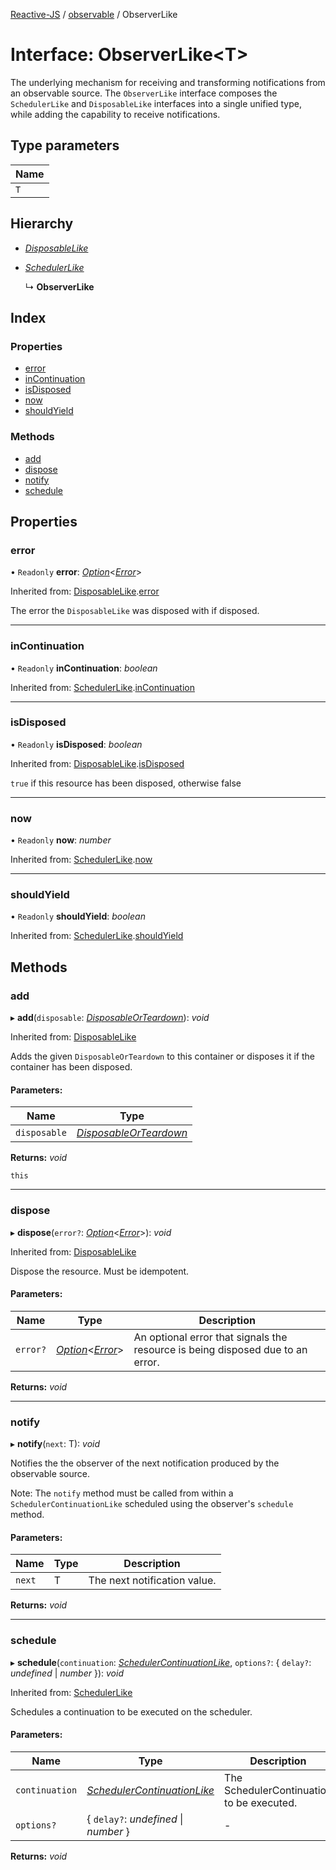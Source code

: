 [Reactive-JS](../README.md) / [observable](../modules/observable.md) / ObserverLike

# Interface: ObserverLike<T\>

The underlying mechanism for receiving and transforming notifications from an
observable source. The `ObserverLike` interface composes the `SchedulerLike` and
`DisposableLike` interfaces into a single unified type, while adding the capability
to receive notifications.

## Type parameters

Name |
------ |
`T` |

## Hierarchy

* [*DisposableLike*](disposable.disposablelike.md)

* [*SchedulerLike*](scheduler.schedulerlike.md)

  ↳ **ObserverLike**

## Index

### Properties

* [error](observable.observerlike.md#error)
* [inContinuation](observable.observerlike.md#incontinuation)
* [isDisposed](observable.observerlike.md#isdisposed)
* [now](observable.observerlike.md#now)
* [shouldYield](observable.observerlike.md#shouldyield)

### Methods

* [add](observable.observerlike.md#add)
* [dispose](observable.observerlike.md#dispose)
* [notify](observable.observerlike.md#notify)
* [schedule](observable.observerlike.md#schedule)

## Properties

### error

• `Readonly` **error**: [*Option*](../modules/option.md#option)<[*Error*](../modules/disposable.md#error)\>

Inherited from: [DisposableLike](disposable.disposablelike.md).[error](disposable.disposablelike.md#error)

The error the `DisposableLike` was disposed with if disposed.

___

### inContinuation

• `Readonly` **inContinuation**: *boolean*

Inherited from: [SchedulerLike](scheduler.schedulerlike.md).[inContinuation](scheduler.schedulerlike.md#incontinuation)

___

### isDisposed

• `Readonly` **isDisposed**: *boolean*

Inherited from: [DisposableLike](disposable.disposablelike.md).[isDisposed](disposable.disposablelike.md#isdisposed)

`true` if this resource has been disposed, otherwise false

___

### now

• `Readonly` **now**: *number*

Inherited from: [SchedulerLike](scheduler.schedulerlike.md).[now](scheduler.schedulerlike.md#now)

___

### shouldYield

• `Readonly` **shouldYield**: *boolean*

Inherited from: [SchedulerLike](scheduler.schedulerlike.md).[shouldYield](scheduler.schedulerlike.md#shouldyield)

## Methods

### add

▸ **add**(`disposable`: [*DisposableOrTeardown*](../modules/disposable.md#disposableorteardown)): *void*

Inherited from: [DisposableLike](disposable.disposablelike.md)

Adds the given `DisposableOrTeardown` to this container or disposes it if the container has been disposed.

#### Parameters:

Name | Type |
------ | ------ |
`disposable` | [*DisposableOrTeardown*](../modules/disposable.md#disposableorteardown) |

**Returns:** *void*

`this`

___

### dispose

▸ **dispose**(`error?`: [*Option*](../modules/option.md#option)<[*Error*](../modules/disposable.md#error)\>): *void*

Inherited from: [DisposableLike](disposable.disposablelike.md)

Dispose the resource. Must be idempotent.

#### Parameters:

Name | Type | Description |
------ | ------ | ------ |
`error?` | [*Option*](../modules/option.md#option)<[*Error*](../modules/disposable.md#error)\> | An optional error that signals the resource is being disposed due to an error.    |

**Returns:** *void*

___

### notify

▸ **notify**(`next`: T): *void*

Notifies the the observer of the next notification produced by the observable source.

Note: The `notify` method must be called from within a `SchedulerContinuationLike`
scheduled using the observer's `schedule` method.

#### Parameters:

Name | Type | Description |
------ | ------ | ------ |
`next` | T | The next notification value.    |

**Returns:** *void*

___

### schedule

▸ **schedule**(`continuation`: [*SchedulerContinuationLike*](scheduler.schedulercontinuationlike.md), `options?`: { `delay?`: *undefined* \| *number*  }): *void*

Inherited from: [SchedulerLike](scheduler.schedulerlike.md)

Schedules a continuation to be executed on the scheduler.

#### Parameters:

Name | Type | Description |
------ | ------ | ------ |
`continuation` | [*SchedulerContinuationLike*](scheduler.schedulercontinuationlike.md) | The SchedulerContinuation to be executed.    |
`options?` | { `delay?`: *undefined* \| *number*  } | - |

**Returns:** *void*
